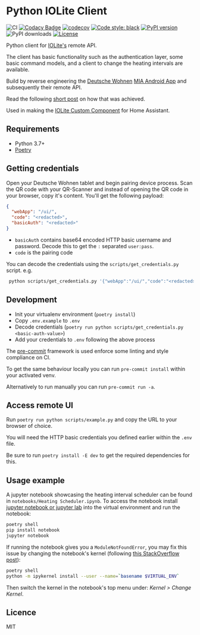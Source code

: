 # Python IOLite Client

![CI](https://github.com/inverse/python-iolite-client/workflows/CI/badge.svg)
[![Codacy Badge](https://app.codacy.com/project/badge/Grade/a38c5dbfc12247c893b4f39db4fac2b2)](https://www.codacy.com/manual/inverse/python-iolite-client?utm_source=github.com&amp;utm_medium=referral&amp;utm_content=inverse/python-iolite-client&amp;utm_campaign=Badge_Grade)
[![codecov](https://codecov.io/gh/inverse/python-iolite-client/branch/master/graph/badge.svg?token=26LC98A22C)](https://codecov.io/gh/inverse/python-iolite-client)
[![Code style: black](https://img.shields.io/badge/code%20style-black-000000.svg)](https://github.com/psf/black)
[![PyPI version](https://badge.fury.io/py/iolite-client.svg)](https://badge.fury.io/py/decode-config)
![PyPI downloads](https://img.shields.io/pypi/dm/iolite-client?label=pypi%20downloads)
[![License](https://img.shields.io/github/license/inverse/python-iolite-client.svg)](LICENSE)


Python client for [IOLite's][0] remote API.

The client has basic functionality such as the authentication layer, some basic command models, and a client to change the
heating intervals are available.

Build by reverse engineering the [Deutsche Wohnen][2] [MIA Android App][1] and subsequently their remote API.

Read the following [short post][3] on how that was achieved.

Used in making the [IOLite Custom Component](https://github.com/inverse/home-assistant-iolite-component) for Home Assistant.

## Requirements

-   Python 3.7+
-   [Poetry][4]

## Getting credentials

Open your Deutsche Wohnen tablet and begin pairing device process. Scan the QR code with your QR-Scanner and instead of
opening the QR code in your browser, copy it's content. You'll get the following payload:

```json
{
  "webApp": "/ui/",
  "code": "<redacted>",
  "basicAuth": "<redacted>"
}
```

-   `basicAuth` contains base64 encoded HTTP basic username and password. Decode this to get the `:` separated `user:pass`.
-   `code` is the pairing code

You can decode the credentials using the `scripts/get_credentials.py` script. e.g.

```bash
 python scripts/get_credentials.py '{"webApp":"/ui/","code":"<redacted>","basicAuth":"<redacted>"}'
```

## Development

-   Init your virtualenv environment (`poetry install`)
-   Copy `.env.example` to `.env`
-   Decode credentials (`poetry run python scripts/get_credentials.py <basic-auth-value>`)
-   Add your credentials to `.env` following the above process

The [pre-commit][5] framework is used enforce some linting and style compliance on CI.

To get the same behaviour locally you can run `pre-commit install` within your activated venv.

Alternatively to run manually you can run `pre-commit run -a`.

## Access remote UI

Run `poetry run python scripts/example.py` and copy the URL to your browser of choice.

You will need the HTTP basic credentials you defined earlier within the `.env` file.

Be sure to run `poetry install -E dev` to get the required dependencies for this.

## Usage example

A jupyter notebook showcasing the heating interval scheduler can be found in `notebooks/Heating Scheduler.ipynb`. To
access the notebook install [jupyter notebook or jupyter lab](https://jupyter.org/install.html) into the virtual environment and run the notebook:

```sh
poetry shell
pip install notebook
jupyter notebook
```

If running the notebook gives you a `ModuleNotFoundError`, you may fix this issue by changing the notebook's kernel (following [this StackOverflow post](https://stackoverflow.com/a/47296960/50913)):

```sh
poetry shell
python -m ipykernel install --user --name=`basename $VIRTUAL_ENV`
```

Then switch the kernel in the notebook's top menu under: _Kernel > Change Kernel_.

## Licence

MIT

[0]: https://iolite.de/

[1]: https://play.google.com/store/apps/details?id=de.iolite.client.android.mia

[2]: https://deutsche-wohnen.com/

[3]: https://www.malachisoord.com/2020/08/06/reverse-engineering-iolite-remote-api/

[4]: https://python-poetry.org/

[5]: https://pre-commit.com/

